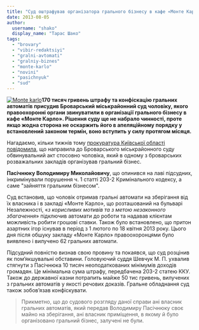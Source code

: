 ```yaml
---
title: "Суд оштрафував організатора грального бізнесу в кафе «Монте Карло» на 170 тис. грн"
date: 2013-08-05
author: 
  username: "shako"
  display_name: "Тарас Шако"
tags: 
  - "brovary"
  - "vibir-redaktsiyi"
  - "gralni-avtomati"
  - "gralniy-biznes"
  - "monte-karlo"
  - "novini"
  - "pasichnyuk"
  - "sud"
---
```


[![Monte karlo](https://mpz.brovary.org/wp-content/uploads/2012/10/Monte-karlo.jpg)](https://mpz.brovary.org/wp-content/uploads/2012/10/Monte-karlo.jpg)**170 тисяч гривень штрафу та конфіскацію гральних автоматів присудив Броварський міськрайонний суд чоловіку, якого правоохоронні органи звинуватили в організації грального бізнесу в кафе «Монте Карло». Рішення суду ще не набрало чинності, проте якщо жодна сторона не оскаржить його в апеляційному порядку у встановлений законом термін, воно вступить у силу протягом місяця.**

Нагадаємо, кільки тижнів тому [прокуратура Київської області повідомила](https://mpz.brovary.org/organizator-pidpilnogo-gralnogo-klubu-u-brovarah-opinivsya-na-lavi-pidsudnih/), що направила до Броварського міськрайонного суду обвинувальний акт стосовно чоловіка, який в одному з броварських розважальних закладів організував гральний бізнес.

**Пасічнюку Володимиру Миколайовичу**, що опинився на лаві підсудних, інкримінували порушення ч. 1 статті 203-2 Кримінального кодексу, а саме "зайняття гральним бізнесом".

Суд встановив, що чоловік отримав гральні автомати на зберігання від їх власника і в закладі «Монте Карло», що розташований на бульварі Незалежності, «_з корисливих мотивів та з метою незаконного збагачення_» підключив автомати до роботи та надавав клієнтам можливість робити грошові ставки. Також було встановлено, що притон азартних ігор існував в період з 1 лютого по 18 квітня 2013 року. Цього дня після обшуку закладу «Монте Карло» правоохоронцями було виявлено і вилучено 62 гральних автомати.

Підсудний повністю визнав свою провину та покаявся, що суд розцінив як пом’якшувальні обставини. Головуючий суддя Шевчук М. П. ухвалив стягнути з Пасічнюка 10 тисяч неоподаткованих мінімумів доходів громадян. Це мінімальна сума штрафу, передбачена 203-2 статею ККУ. Також до державної казни потрапить майже 50 тис гривень, вилучених з гральних автоматів у якості речових доказів. Гральне обладнання суд також зобов’язав конфіскувати.

> Прикметно, що до судового розгляду даної справи ані власник гральних автоматів, який передав Володимиру Пасічнюку своє майно на зберігання, ані власник приміщення, в якому й було організовано гральний бізнес, залучені не були.
